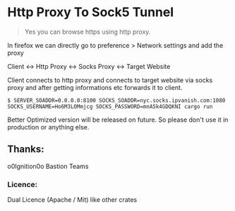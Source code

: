 # Http Proxy To Sock5 Tunnel

> Yes you can browse https using http proxy.

In firefox we can directly go to preference > Network settings and add the proxy

Client <-> Http Proxy <-> Socks Proxy <-> Target Website

Client connects to http proxy and connects to target website via socks proxy and after getting informations etc forwards it to client.

```shell
$ SERVER_SOADDR=0.0.0.0:8100 SOCKS_SOADDR=nyc.socks.ipvanish.com:1080 SOCKS_USERNAME=Ho6M3LOMmjcg SOCKS_PASSWORD=mnA5k4GDQKNI cargo run
```

Better Optimized version will be released on future. So please don't use it in production or anything else.

## Thanks:

o0Ignition0o
Bastion Teams

### Licence:

Dual Licence (Apache / Mit) like other crates
